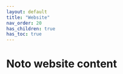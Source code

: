 ```yaml
---
layout: default
title: "Website"
nav_order: 20
has_children: true
has_toc: true
---
```

# Noto website content